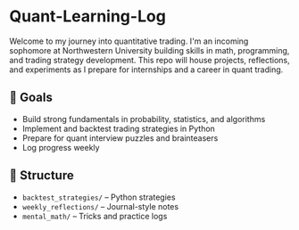 # Quant-Learning-Log
Welcome to my journey into quantitative trading. I'm an incoming sophomore at Northwestern University building skills in math, programming, and trading strategy development. This repo will house projects, reflections, and experiments as I prepare for internships and a career in quant trading.

## 🧠 Goals
- Build strong fundamentals in probability, statistics, and algorithms
- Implement and backtest trading strategies in Python
- Prepare for quant interview puzzles and brainteasers
- Log progress weekly

## 📁 Structure
- `backtest_strategies/` – Python strategies
- `weekly_reflections/` – Journal-style notes
- `mental_math/` – Tricks and practice logs
